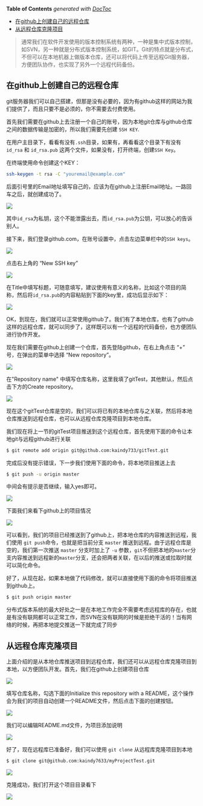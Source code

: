 <!-- START doctoc generated TOC please keep comment here to allow auto update -->
<!-- DON'T EDIT THIS SECTION, INSTEAD RE-RUN doctoc TO UPDATE -->
**Table of Contents**  *generated with [DocToc](https://github.com/thlorenz/doctoc)*

- [在github上创建自己的远程仓库](#%E5%9C%A8github%E4%B8%8A%E5%88%9B%E5%BB%BA%E8%87%AA%E5%B7%B1%E7%9A%84%E8%BF%9C%E7%A8%8B%E4%BB%93%E5%BA%93)
- [从远程仓库克隆项目](#%E4%BB%8E%E8%BF%9C%E7%A8%8B%E4%BB%93%E5%BA%93%E5%85%8B%E9%9A%86%E9%A1%B9%E7%9B%AE)

<!-- END doctoc generated TOC please keep comment here to allow auto update -->

> 通常我们在软件开发使用的版本控制系统有两种，一种是集中式版本控制，如SVN，另一种就是分布式版本控制系统，如GIT。Git的特点就是分布式，不但可以在本地机器上做版本仓库，还可以将代码上传至远程Git服务器，方便团队协作，也实现了另外一个远程代码备份。

## 在github上创建自己的远程仓库

git服务器我们可以自己搭建，但那是没有必要的，因为有github这样的网站为我们提供了，而且只要不是必须的，你不需要去付费使用。

首先我们需要在github上去注册一个自己的账号，因为本地git仓库与github仓库之间的数据传输是加密的，所以我们需要先创建 `SSH KEY`.

在用户主目录下，看看有没有`.ssh`目录，如果有，再看看这个目录下有没有 `id_rsa` 和 `id_rsa.pub` 这两个文件，如果没有，打开终端，创建`SSH Key`。

在终端使用命令创建这个KEY： 

```bash
ssh-keygen -t rsa -C "youremail@example.com"
```

后面引号里的Email地址填写自己的，应该为在github上注册Email地址。一路回车之后，就创建成功了。

![](http://static.oschina.net/uploads/space/2016/0317/105415_yuVE_2399867.png)

其中`id_rsa`为私钥，这个不能泄露出去，而`id_rsa.pub`为公钥，可以放心的告诉别人。

接下来，我们登录github.com，在账号设置中，点击左边菜单栏中的`SSH keys`。

![](http://static.oschina.net/uploads/space/2016/0317/105911_fXJX_2399867.png)

点击右上角的 “New SSH key”

![](http://static.oschina.net/uploads/space/2016/0317/110022_62Mp_2399867.png)

在Title中填写标题，可随意填写，建议使用有意义的名称，比如这个项目的简称，然后将`id_rsa.pub`的内容粘贴到下面的key里，成功后显示如下：

![](http://static.oschina.net/uploads/space/2016/0317/110457_fGso_2399867.png)

OK，到现在，我们就可以正常使用github了。我们有了本地仓库，也有了github这样的远程仓库，就可以同步了，这样既可以有一个远程的代码备份，也方便团队进行协作开发。

现在我们需要在github上创建一个仓库，首先登陆github，在右上角点击 “+” 号，在弹出的菜单中选择 “New repository”。

![](http://static.oschina.net/uploads/space/2016/0317/112024_npKn_2399867.png)

在"Repository name" 中填写仓库名称，这里我填了gitTest，其他默认，然后点击下方的Create repository。

![](http://static.oschina.net/uploads/space/2016/0317/112940_b9VA_2399867.png)

现在这个gitTest仓库是空的，我们可以将已有的本地仓库与之关联，然后将本地仓库推送到远程仓库，也可以从远程仓库克隆项目到本地仓库。

我们现在将上一节的gitTest项目推送到这个远程仓库，首先使用下面的命令让本地git与远程github进行关联

```bash
$ git remote add origin git@github.com:kaindy733/gitTest.git
```

完成后没有提示错误，下一步我们使用下面的命令，将本地项目推送上去

```bash
$ git push -u origin master
```

中间会有提示是否继续，输入yes即可。

![](http://static.oschina.net/uploads/space/2016/0317/115603_RMNO_2399867.png)

下面我们来看下github上的项目情况

![](http://static.oschina.net/uploads/space/2016/0317/115720_fLGa_2399867.png)

可以看到，我们的项目已经推送到了github上，把本地仓库的内容推送到远程，我们使用  `git push`命令，也就是把当前分支 `master` 推送到远程。由于远程仓库是空的，我们第一次推送 `master` 分支时加上了 `-u` 参数，`git`不但把本地的`master`分支内容推送到远程新的`master`分支，还会把两者关联，在以后的推送或拉取时就可以简化命令。

好了，从现在起，如果本地做了代码修改，就可以直接使用下面的命令将项目推送到github上。

```bash
$ git push origin master
```

分布式版本系统的最大好处之一是在本地工作完全不需要考虑远程库的存在，也就是有没有联网都可以正常工作，而SVN在没有联网的时候是拒绝干活的！当有网络的时候，再把本地提交推送一下就完成了同步

## 从远程仓库克隆项目

上面介绍的是从本地仓库推送项目到远程仓库，我们还可以从远程仓库克隆项目到本地，以方便团队开发。首先，我们在github上创建项目仓库

![](http://static.oschina.net/uploads/space/2016/0317/151226_kD62_2399867.png)

填写仓库名称，勾选下面的Initialize this repository with a README，这个操作会为我们的项目自动创建一个README文件，然后点击下面的创建按钮。

![](http://static.oschina.net/uploads/space/2016/0317/151709_thrb_2399867.png)

我们可以编辑README.md文件，为项目添加说明

![](http://static.oschina.net/uploads/space/2016/0317/152043_hpYO_2399867.png)

好了，现在远程库已准备好，我们可以使用 `git clone` 从远程库克隆项目到本地

```bash
$ git clone git@github.com:kaindy7633/myProjectTest.git
```

![](http://static.oschina.net/uploads/space/2016/0317/152648_5zVD_2399867.png)

克隆成功，我们打开这个项目目录看下

![](http://static.oschina.net/uploads/space/2016/0317/152801_Y80n_2399867.png)
